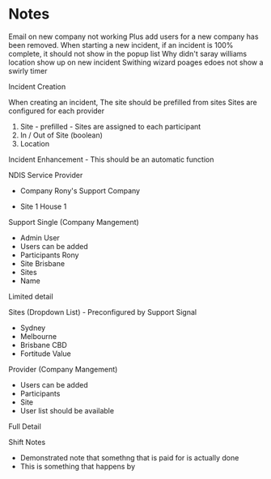 # Notes

Email on new company not working
Plus add users for a new company has been removed.
When starting a new incident, if an incident is 100% complete, it should not show in the popup list
Why didn't saray williams location show up on new incident
Swithing wizard poages edoes not show a swirly timer


Incident Creation

When creating an incident, 
  The site should be prefilled from sites
  Sites are configured for each provider
  1. Site - prefilled - Sites are assigned to each participant
  2. In / Out of Site (boolean)
  3. Location


Incident Enhancement - This should be an automatic function


NDIS Service Provider
- Company                               Rony's Support Company

- Site 1                                House 1


Support Single (Company Mangement)
 - Admin User
 - Users can be added
 - Participants         Rony
  - Site                Brisbane
 - Sites
  - Name

Limited detail


Sites (Dropdown List) - Preconfigured by Support Signal
  - Sydney
  - Melbourne
  - Brisbane CBD
  - Fortitude Value

Provider (Company Mangement)
 - Users can be added
 - Participants
 - Site
 - User list should be available

Full Detail


Shift Notes

- Demonstrated note that somethng that is paid for is actually done
- This is something that happens by


